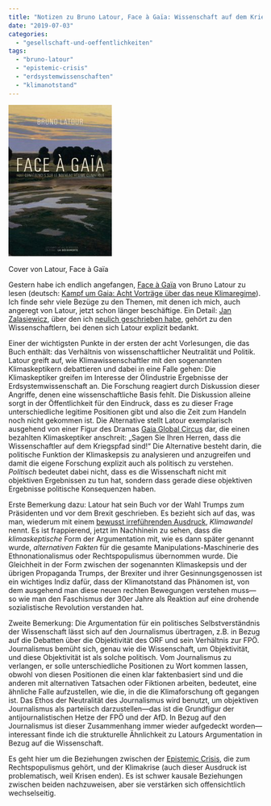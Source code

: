 ```yaml
---
title: "Notizen zu Bruno Latour, Face à Gaïa: Wissenschaft auf dem Kriegspfad"
date: "2019-07-03"
categories: 
  - "gesellschaft-und-oeffentlichkeiten"
tags: 
  - "bruno-latour"
  - "epistemic-crisis"
  - "erdsystemwissenschaften"
  - "klimanotstand"
---
```


![Cover von Latour, Face à Gaïa](images/face_a_gaia-205x300.jpg)

Cover von Latour, Face à Gaïa

Gestern habe ich endlich angefangen, [Face à Gaïa](https://editionsladecouverte.fr/catalogue/index-Face____Ga__a-9782359251081.html) von Bruno Latour zu lesen (deutsch: [Kampf um Gaia: Acht Vorträge über das neue Klimaregime](https://www.suhrkamp.de/buecher/kampf_um_gaia-bruno_latour_58701.html)). Ich finde sehr viele Bezüge zu den Themen, mit denen ich mich, auch angeregt von Latour, jetzt schon länger beschäftige. Ein Detail: [Jan Zalasiewicz](https://www2.le.ac.uk/departments/geology/people/zalasiewicz-ja), über den ich [neulich geschrieben habe](https://wittenbrink.net/lostandfound/jan-zalasiewicz-und-das-anthropozaen/), gehört zu den Wissenschaftlern, bei denen sich Latour explizit bedankt.

Einer der wichtigsten Punkte in der ersten der acht Vorlesungen, die das Buch enthält: das Verhältnis von wissenschaftlicher Neutralität und Politik. Latour greift auf, wie Klimawissenschaftler mit den sogenannten Klimaskeptikern debattieren und dabei in eine Falle gehen: Die Klimaskeptiker greifen im Interesse der Ölindustrie Ergebnisse der Erdsystemwissenschaft an. Die Forschung reagiert durch Diskussion dieser Angriffe, denen eine wissenschaftliche Basis fehlt. Die Diskussion alleine sorgt in der Öffentlichkeit für den Eindruck, dass es zu dieser Frage unterschiedliche legitime Positionen gibt und also die Zeit zum Handeln noch nicht gekommen ist. Die Alternative stellt Latour exemplarisch ausgehend von einer Figur des Dramas [Gaia Global Circus](http://www.bruno-latour.fr/node/359.html) dar, die einen bezahlten Klimaskeptiker anschreit: „Sagen Sie Ihren Herren, dass die Wissenschaftler auf dem Kriegspfad sind!“ Die Alternative besteht darin, die politische Funktion der Klimaskepsis zu analysieren und anzugreifen und damit die eigene Forschung explizit auch als politisch zu verstehen. _Politisch_ bedeutet dabei nicht, dass es die Wissenschaft nicht mit objektiven Ergebnissen zu tun hat, sondern dass gerade diese objektiven Ergebnisse politische Konsequenzen haben.

Erste Bemerkung dazu: Latour hat sein Buch vor der Wahl Trumps zum Präsidenten und vor dem Brexit geschrieben. Es bezieht sich auf das, was man, wiederum mit einem [bewusst irreführenden Ausdruck](https://www.theguardian.com/environment/2003/mar/04/usnews.climatechange), _Klimawandel_ nennt. Es ist frappierend, jetzt im Nachhinein zu sehen, dass die _klimaskeptische_ Form der Argumentation mit, wie es dann später genannt wurde, _alternativen Fakten_ für die gesamte Manipulations-Maschinerie des Ethnonationalismus oder Rechtspopulismus übernommen wurde. Die Gleichheit in der Form zwischen der sogenannten Klimaskepsis und der übrigen Propaganda Trumps, der Brexiter und ihrer Gesinnungsgenossen ist ein wichtiges Indiz dafür, dass der Klimanotstand das Phänomen ist, von dem ausgehend man diese neuen rechten Bewegungen verstehen muss—so wie man den Faschismus der 30er Jahre als Reaktion auf eine drohende sozialistische Revolution verstanden hat.

Zweite Bemerkung: Die Argumentation für ein politisches Selbstverständnis der Wissenschaft lässt sich auf den Journalismus übertragen, z.B. in Bezug auf die Debatten über die Objektivität des ORF und sein Verhältnis zur FPÖ. Journalismus bemüht sich, genau wie die Wissenschaft, um Objektivität, und diese Objektivität ist als solche politisch. Vom Journalismus zu verlangen, er solle unterschiedliche Positionen zu Wort kommen lassen, obwohl von diesen Positionen die einen klar faktenbasiert sind und die anderen mit alternativen Tatsachen oder Fiktionen arbeiten, bedeutet, eine ähnliche Falle aufzustellen, wie die, in die die Klimaforschung oft gegangen ist. Das Ethos der Neutralität des Journalismus wird benutzt, um objektiven Journalismus als parteiisch darzustellen—das ist die Grundfigur der antijournalistischen Hetze der FPÖ und der AfD. In Bezug auf den Journalismus ist dieser Zusammenhang immer wieder aufgedeckt worden—interessant finde ich die strukturelle Ähnlichkeit zu Latours Argumentation in Bezug auf die Wissenschaft.

Es geht hier um die Beziehungen zwischen der [Epistemic Crisis](https://wittenbrink.net/lostandfound/tag/epistemic-crisis/), die zum Rechtspopulismus gehört, und der Klimakrise (auch dieser Ausdruck ist problematisch, weil Krisen enden). Es ist schwer kausale Beziehungen zwischen beiden nachzuweisen, aber sie verstärken sich offensichtlich wechselseitig.
